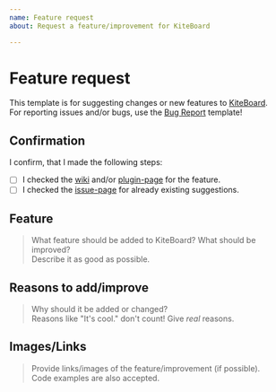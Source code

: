 ```yaml
---
name: Feature request
about: Request a feature/improvement for KiteBoard

---
```

<!-- Please don't touch them -->
[Wiki]: https://github.com/Niall7459/KiteBoard-Documentation/wiki
[download]: https://www.spigotmc.org/resources/13694/
[issue-page]: https://github.com/Niall7459/KiteBoard-Documentation/issues
[Bug Report]: https://github.com/Niall7459/KiteBoard-Documentation/issues/new?template=bug_report.md

# Feature request
This template is for suggesting changes or new features to [KiteBoard][download].  
For reporting issues and/or bugs, use the [Bug Report] template!

## Confirmation
I confirm, that I made the following steps:

<!-- Replace the [ ] with [X] to "check" them -->
- [ ] I checked the [wiki] and/or [plugin-page][download] for the feature.
- [ ] I checked the [issue-page] for already existing suggestions.

## Feature
> What feature should be added to KiteBoard? What should be improved?  
> Describe it as good as possible.
<!-- Please write below this line -->


## Reasons to add/improve
> Why should it be added or changed?  
> Reasons like "It's cool." don't count! Give *real* reasons.
<!-- Please write below this line -->


## Images/Links
> Provide links/images of the feature/improvement (if possible).  
> Code examples are also accepted.
<!-- Please write below this line. Post images from your clipboard with Ctrl + V -->

